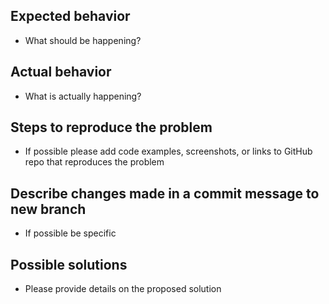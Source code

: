 ## Expected behavior
* What should be happening?

## Actual behavior
* What is actually happening?

## Steps to reproduce the problem
* If possible please add code examples, screenshots, or links to GitHub repo that reproduces the problem

## Describe changes made in a commit message to new branch
* If possible be specific

## Possible solutions
* Please provide details on the proposed solution
